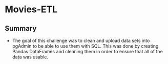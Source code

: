 # Movies-ETL

## Summary

- The goal of this challenge was to clean and upload data sets into pgAdmin to be able to use them with SQL. This was done by creating Pandas DataFrames and cleaning them in order to ensure that all of the data was usable.
